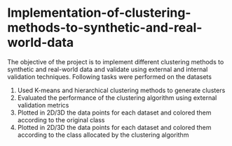 # Implementation-of-clustering-methods-to-synthetic-and-real-world-data
The objective of the project is to implement different clustering methods to synthetic and real-world data and validate using external and internal validation techniques. Following tasks were performed on the datasets
1. Used K-means and hierarchical clustering methods to generate clusters
2. Evaluated the performance of the clustering algorithm using external validation metrics
3. Plotted in 2D/3D the data points for each dataset and colored them according to the original class
4. Plotted in 2D/3D the data points for each dataset and colored them according to the class allocated by the clustering algorithm
